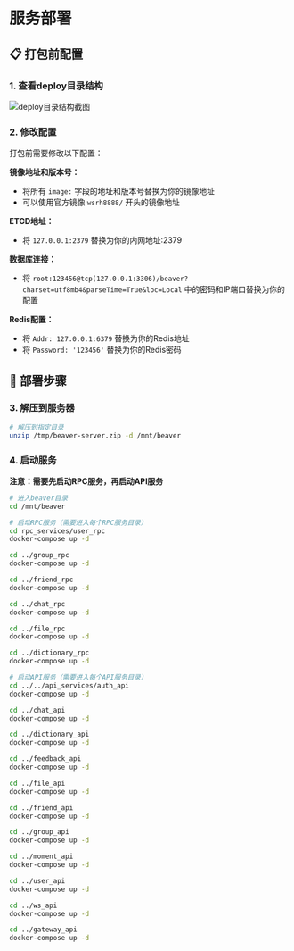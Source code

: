 # 服务部署

## 📋 打包前配置

### 1. 查看deploy目录结构

![deploy目录结构截图](/deployment/deploy.png)

### 2. 修改配置

打包前需要修改以下配置：

**镜像地址和版本号：**
- 将所有 `image:` 字段的地址和版本号替换为你的镜像地址
- 可以使用官方镜像 `wsrh8888/` 开头的镜像地址

**ETCD地址：**
- 将 `127.0.0.1:2379` 替换为你的内网地址:2379

**数据库连接：**
- 将 `root:123456@tcp(127.0.0.1:3306)/beaver?charset=utf8mb4&parseTime=True&loc=Local` 中的密码和IP端口替换为你的配置

**Redis配置：**
- 将 `Addr: 127.0.0.1:6379` 替换为你的Redis地址
- 将 `Password: '123456'` 替换为你的Redis密码

## 🚀 部署步骤

### 3. 解压到服务器

```bash
# 解压到指定目录
unzip /tmp/beaver-server.zip -d /mnt/beaver
```

### 4. 启动服务

**注意：需要先启动RPC服务，再启动API服务**

```bash
# 进入beaver目录
cd /mnt/beaver

# 启动RPC服务（需要进入每个RPC服务目录）
cd rpc_services/user_rpc
docker-compose up -d

cd ../group_rpc
docker-compose up -d

cd ../friend_rpc
docker-compose up -d

cd ../chat_rpc
docker-compose up -d

cd ../file_rpc
docker-compose up -d

cd ../dictionary_rpc
docker-compose up -d

# 启动API服务（需要进入每个API服务目录）
cd ../../api_services/auth_api
docker-compose up -d

cd ../chat_api
docker-compose up -d

cd ../dictionary_api
docker-compose up -d

cd ../feedback_api
docker-compose up -d

cd ../file_api
docker-compose up -d

cd ../friend_api
docker-compose up -d

cd ../group_api
docker-compose up -d

cd ../moment_api
docker-compose up -d

cd ../user_api
docker-compose up -d

cd ../ws_api
docker-compose up -d

cd ../gateway_api
docker-compose up -d
```
